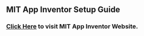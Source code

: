 ## MIT App Inventor Setup Guide 
### [Click Here](http://ai2.appinventor.mit.edu/) to visit MIT App Inventor Website.
